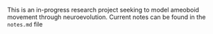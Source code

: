 This is an in-progress research project seeking to model ameoboid movement through neuroevolution. Current notes can be found in the ` notes.md ` file